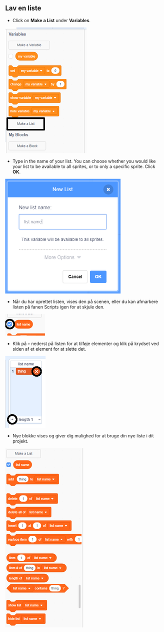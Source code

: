 ## Lav en liste

+ Click on **Make a List** under **Variables**.

![Lav en liste](images/make-a-list-annotated.png)

+ Type in the name of your list. You can choose whether you would like your list to be available to all sprites, or to only a specific sprite. Click **OK**.

![Listenavn](images/list-name.png)

+ Når du har oprettet listen, vises den på scenen, eller du kan afmarkere listen på fanen Scripts igen for at skjule den.

![Liste vis/skjul](images/list-show-hide-annotated.png)

+ Klik på `+` nederst på listen for at tilføje elementer og klik på krydset ved siden af ​​et element for at slette det.

![Liste vis/skjul](images/list-add-delete-annotated.png)

+ Nye blokke vises og giver dig mulighed for at bruge din nye liste i dit projekt.

![Liste-blokke](images/list-blocks.png)